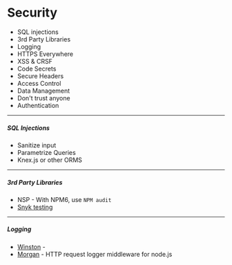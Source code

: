 # Security


 * SQL injections
 * 3rd Party Libraries
 * Logging
 * HTTPS Everywhere
 * XSS & CRSF
 * Code Secrets
 * Secure Headers
 * Access Control
 * Data Management
 * Don't trust anyone
 * Authentication

---
##### SQL Injections
 * Sanitize input
 * Parametrize Queries
 * Knex.js or other ORMS

---
##### 3rd Party Libraries

 * NSP - With NPM6, use `NPM audit`
 * [Snyk testing](https://snyk.io/test)

---
##### Logging

 * [Winston](https://github.com/winstonjs/winston) - 
 * [Morgan](https://github.com/expressjs/morgan) - HTTP request logger middleware for node.js